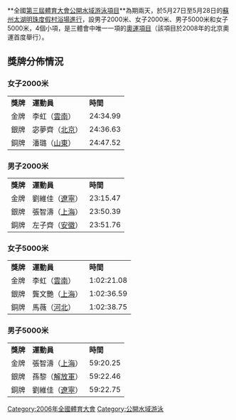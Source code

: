 **全國[第三屆體育大會](../Page/第三屆全國體育大會.md "wikilink")[公開水域游泳項目](../Page/公開水域游泳.md "wikilink")**為期兩天，於5月27日至5月28日的[蘇州太湖明珠度假村浴場進行](../Page/蘇州太湖明珠度假村浴場.md "wikilink")，設男子2000米、女子2000米、男子5000米和女子5000米，4個小項，是三體會中唯一一項的[奧運項目](../Page/奧運.md "wikilink")（該項目於2008年的北京奧運首度舉行）。

## 獎牌分佈情況

### 女子2000米

|        |                                     |          |
| ------ | ----------------------------------- | -------- |
| **獎牌** | **運動員**                             | **時間**   |
| 金牌     | 李虹（[雲南](../Page/雲南.md "wikilink")）  | 24:34.99 |
| 銀牌     | 宓夢齊（[北京](../Page/北京.md "wikilink")） | 24:36.63 |
| 銅牌     | 潘璐（[山東](../Page/山東.md "wikilink")）  | 24:47.52 |

### 男子2000米

|        |                                     |          |
| ------ | ----------------------------------- | -------- |
| **獎牌** | **運動員**                             | **時間**   |
| 金牌     | 劉維佳（[遼寧](../Page/遼寧.md "wikilink")） | 23:15.47 |
| 銀牌     | 張智濤（[上海](../Page/上海.md "wikilink")） | 23:50.39 |
| 銅牌     | 左子齊（[安徽](../Page/安徽.md "wikilink")） | 23:51.76 |

### 女子5000米

|        |                                     |            |
| ------ | ----------------------------------- | ---------- |
| **獎牌** | **運動員**                             | **時間**     |
| 金牌     | 李虹（[雲南](../Page/雲南.md "wikilink")）  | 1:02:21.08 |
| 銀牌     | 龔文艷（[上海](../Page/上海.md "wikilink")） | 1:02:36.59 |
| 銅牌     | 馬薇（[河北](../Page/河北.md "wikilink")）  | 1:02:38.75 |

### 男子5000米

|        |                                      |          |
| ------ | ------------------------------------ | -------- |
| **獎牌** | **運動員**                              | **時間**   |
| 金牌     | 張智濤（[上海](../Page/上海.md "wikilink")）  | 59:20.25 |
| 銀牌     | 孫黎（[解放軍](../Page/解放軍.md "wikilink")） | 59:22.46 |
| 銅牌     | 劉維佳（[遼寧](../Page/遼寧.md "wikilink")）  | 59:22.75 |

[Category:2006年全國體育大會](https://zh.wikipedia.org/wiki/Category:2006年全國體育大會 "wikilink")
[Category:公開水域游泳](https://zh.wikipedia.org/wiki/Category:公開水域游泳 "wikilink")